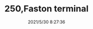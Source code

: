 ﻿---
layout: post 
title: 250,Faston terminal
tags: FA 250
categories: housing-terminal
overview: 
part_number: 0503-1
thumb_img: 
small_img: static/202105/503-20210530.jpg
date: 2021/5/30 8:27:36
---



